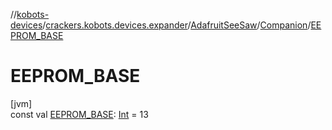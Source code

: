 //[kobots-devices](../../../../index.md)/[crackers.kobots.devices.expander](../../index.md)/[AdafruitSeeSaw](../index.md)/[Companion](index.md)/[EEPROM_BASE](-e-e-p-r-o-m_-b-a-s-e.md)

# EEPROM_BASE

[jvm]\
const val [EEPROM_BASE](-e-e-p-r-o-m_-b-a-s-e.md): [Int](https://kotlinlang.org/api/latest/jvm/stdlib/kotlin/-int/index.html) = 13
